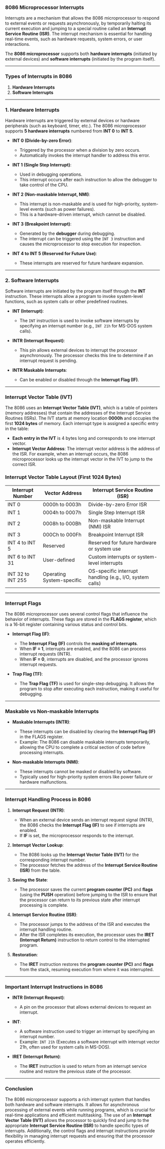 ### **8086 Microprocessor Interrupts**

Interrupts are a mechanism that allows the 8086 microprocessor to respond to external events or requests asynchronously, by temporarily halting its current execution and jumping to a special routine called an **Interrupt Service Routine (ISR)**. The interrupt mechanism is essential for handling real-time events, such as hardware requests, system errors, or user interactions.

The **8086 microprocessor** supports both **hardware interrupts** (initiated by external devices) and **software interrupts** (initiated by the program itself).

---

### **Types of Interrupts in 8086**

1. **Hardware Interrupts**
2. **Software Interrupts**

---

### **1. Hardware Interrupts**

Hardware interrupts are triggered by external devices or hardware peripherals (such as keyboard, timer, etc.). The 8086 microprocessor supports **5 hardware interrupts** numbered from **INT 0** to **INT 5**.

- **INT 0 (Divide-by-zero Error)**: 
  - Triggered by the processor when a division by zero occurs.
  - Automatically invokes the interrupt handler to address this error.
  
- **INT 1 (Single Step Interrupt)**:
  - Used in debugging operations.
  - This interrupt occurs after each instruction to allow the debugger to take control of the CPU.

- **INT 2 (Non-maskable Interrupt, NMI)**:
  - This interrupt is non-maskable and is used for high-priority, system-level events (such as power failures).
  - This is a hardware-driven interrupt, which cannot be disabled.
  
- **INT 3 (Breakpoint Interrupt)**:
  - Generated by the **debugger** during debugging.
  - The interrupt can be triggered using the `INT 3` instruction and causes the microprocessor to stop execution for inspection.
  
- **INT 4 to INT 5 (Reserved for Future Use)**:
  - These interrupts are reserved for future hardware expansion.

---

### **2. Software Interrupts**

Software interrupts are initiated by the program itself through the **INT** instruction. These interrupts allow a program to invoke system-level functions, such as system calls or other predefined routines.

- **INT (Interrupt)**: 
  - The `INT` instruction is used to invoke software interrupts by specifying an interrupt number (e.g., `INT 21h` for MS-DOS system calls).
  
- **INTR (Interrupt Request)**: 
  - This pin allows external devices to interrupt the processor asynchronously. The processor checks this line to determine if an interrupt request is pending.
  
- **INTR Maskable Interrupts**: 
  - Can be enabled or disabled through the **Interrupt Flag (IF)**.

---

### **Interrupt Vector Table (IVT)**

The 8086 uses an **Interrupt Vector Table (IVT)**, which is a table of pointers (memory addresses) that contain the addresses of the Interrupt Service Routines (ISRs). The IVT starts at memory location **0000h** and occupies the first **1024 bytes** of memory. Each interrupt type is assigned a specific entry in the table:

- **Each entry in the IVT** is 4 bytes long and corresponds to one interrupt vector.
- **Interrupt Vector Address**: The interrupt vector address is the address of the ISR. For example, when an interrupt occurs, the 8086 microprocessor looks up the interrupt vector in the IVT to jump to the correct ISR.

### **Interrupt Vector Table Layout (First 1024 Bytes)**

| **Interrupt Number** | **Vector Address**  | **Interrupt Service Routine (ISR)**            |
|----------------------|---------------------|-----------------------------------------------|
| INT 0                | 0000h to 0003h       | Divide-by-zero Error ISR                     |
| INT 1                | 0004h to 0007h       | Single Step Interrupt ISR                    |
| INT 2                | 0008h to 000Bh       | Non-maskable Interrupt (NMI) ISR             |
| INT 3                | 000Ch to 000Fh       | Breakpoint Interrupt ISR                     |
| INT 4 to INT 5       | Reserved             | Reserved for future hardware or system use   |
| INT 6 to INT 31      | User-defined        | Custom interrupts or system-level interrupts |
| INT 32 to INT 255    | Operating System-specific | OS-specific interrupt handling (e.g., I/O, system calls) |

---

### **Interrupt Flags**

The 8086 microprocessor uses several control flags that influence the behavior of interrupts. These flags are stored in the **FLAGS register**, which is a 16-bit register containing various status and control bits.

- **Interrupt Flag (IF)**:
  - The **Interrupt Flag (IF)** controls the **masking of interrupts**. 
  - When **IF = 1**, interrupts are enabled, and the 8086 can process interrupt requests (INTR).
  - When **IF = 0**, interrupts are disabled, and the processor ignores interrupt requests.

- **Trap Flag (TF)**:
  - The **Trap Flag (TF)** is used for single-step debugging. It allows the program to stop after executing each instruction, making it useful for debugging.

---

### **Maskable vs Non-maskable Interrupts**

- **Maskable Interrupts (INTR)**:
  - These interrupts can be disabled by clearing the **Interrupt Flag (IF)** in the FLAGS register.
  - Example: The 8086 can disable maskable interrupts temporarily, allowing the CPU to complete a critical section of code before processing interrupts.

- **Non-maskable Interrupts (NMI)**:
  - These interrupts cannot be masked or disabled by software.
  - Typically used for high-priority system errors like power failure or hardware malfunctions.
  
---

### **Interrupt Handling Process in 8086**

1. **Interrupt Request (INTR)**:
   - When an external device sends an interrupt request signal (INTR), the 8086 checks the **Interrupt Flag (IF)** to see if interrupts are enabled.
   - If **IF** is set, the microprocessor responds to the interrupt.

2. **Interrupt Vector Lookup**:
   - The 8086 looks up the **Interrupt Vector Table (IVT)** for the corresponding interrupt number.
   - The processor fetches the address of the **Interrupt Service Routine (ISR)** from the table.

3. **Saving the State**:
   - The processor saves the current **program counter (PC)** and **flags** (using the **PUSH** operation) before jumping to the ISR to ensure that the processor can return to its previous state after interrupt processing is complete.

4. **Interrupt Service Routine (ISR)**:
   - The processor jumps to the address of the ISR and executes the interrupt handling routine.
   - After the ISR completes its execution, the processor uses the **IRET (Interrupt Return)** instruction to return control to the interrupted program.

5. **Restoration**:
   - The **IRET** instruction restores the **program counter (PC)** and **flags** from the stack, resuming execution from where it was interrupted.

---

### **Important Interrupt Instructions in 8086**

- **INTR (Interrupt Request)**:
  - A pin on the processor that allows external devices to request an interrupt.
  
- **INT**:
  - A software instruction used to trigger an interrupt by specifying an interrupt number.
  - Example: `INT 21h` (Executes a software interrupt with interrupt vector 21h, often used for system calls in MS-DOS).

- **IRET (Interrupt Return)**:
  - The **IRET** instruction is used to return from an interrupt service routine and restore the previous state of the processor.
  
---

### **Conclusion**

The 8086 microprocessor supports a rich interrupt system that handles both hardware and software interrupts. It allows for asynchronous processing of external events while running programs, which is crucial for real-time applications and efficient multitasking. The use of an **Interrupt Vector Table (IVT)** allows the processor to quickly find and jump to the appropriate **Interrupt Service Routine (ISR)** to handle specific types of interrupts. Additionally, the control flags and interrupt instructions provide flexibility in managing interrupt requests and ensuring that the processor operates efficiently.
